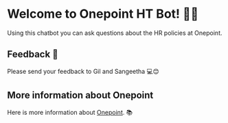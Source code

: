 # Welcome to Onepoint HT Bot! 🚀🤖

Using this chatbot you can ask questions about the HR policies at Onepoint.

## Feedback 🔗

Please send your feedback to Gil and Sangeetha 💻😊

## More information about Onepoint

Here is more information about [Onepoint](https://www.onepointltd.com/). 📚


